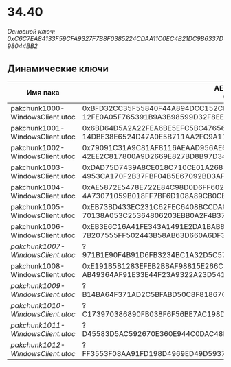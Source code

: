 # 34.40

###### Основной ключ: 0xC6C7EA84133F59CFA9327F7B8F0385224CDAA11C0EC4B21DC9B6337D98044BB2

## Динамические ключи

| Имя пака                          | AES Ключ</br>GUID                                                                                       | HiRes Текстуры |
|-----------------------------------|---------------------------------------------------------------------------------------------------------|----------------|
| pakchunk1000-WindowsClient.utoc   | 0xBFD32CC35F55840F44A894DCC152CB091BBCE5EE68FCD28FC388D084F4A1BFA1</br>12FE0A05F765391B9A3B98599D32F8EE | ✔️             |
| pakchunk1001-WindowsClient.utoc   | 0x6BD64D5A2A22FEA6BE5EFC5BC47656A1178177213DA0F4613831BF7ED9866CAF</br>14DBE38E6524D47A0E5B711AA2FC9A11 | ✔️             |
| pakchunk1002-WindowsClient.utoc   | 0x79091C31A9C81AF8116AEAAD956AE6C7E93674B457772A8F341C218BCD2F6C31</br>42EE2C817800A9D2669E827BD8B97D34 | ❌             |
| pakchunk1003-WindowsClient.utoc   | 0xDAD75D7439A8CE018C710CE01A2681691860D7B7A8A1A3FB730434EB2E1E3DA9</br>4953CA170F2B37FBF04B5E67092BD3AF | ✔️             |
| pakchunk1004-WindowsClient.utoc   | 0xAE5872E5478E722E84C98D0D6FF602D7B696834000E9E80DFB113401F2441DF5</br>4A73071059B018FF7BF6D108A89CB0CE | ✔️             |
| pakchunk1005-WindowsClient.utoc   | 0xEB73BD433EC231C62FEC6408BCCDA8D1F4BC30F09D296F22C5AD768881CF477D</br>70138A053C25364806203EBB0A2F4B37 | ✔️             |
| pakchunk1006-WindowsClient.utoc   | 0xEB3E6C16A41FE343A1491E2DA1BAB877ED0AE23FFC5A6C4060491A61D8918AC9</br>7B207555FF502443B58AB63D660A6DF3 | ✔️             |
| *pakchunk1007-WindowsClient.utoc* | ?</br>971B1E90F4B91D6FB3234BC1A32D5C57 																  | ❌             |
| pakchunk1008-WindowsClient.utoc   | 0xE191B5B1283EFEB2BBAF98815E266C15FA039042FC77BF7212B01D3DF557F81F</br>AB49364AF91E33E44F23A9322A23D541 | ❌             |
| *pakchunk1009-WindowsClient.utoc* | ?</br>B14BA64F371AD2C5BFABD50C8F81867C 																  | ✔️             |
| *pakchunk1010-WindowsClient.utoc* | ?</br>C173970386890FB038F6F56BE7AC198D 																  | ✔️             |
| *pakchunk1011-WindowsClient.utoc* | ?</br>D45583D5AC592670E360E944C0DAC48F 																  | ❌             |
| *pakchunk1012-WindowsClient.utoc* | ?</br>FF3553F08AA91FD198D4969ED49D5937 																  | ❌             |
